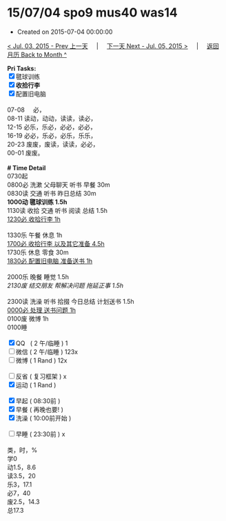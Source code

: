 # 15/07/04 spo9 mus40 was14

- Created on 2015-07-04 00:00:00

[< Jul. 03, 2015 - Prev 上一天](/lifelogs/2015/07/d03.md) &nbsp; &nbsp; | &nbsp; &nbsp; [下一天 Next - Jul. 05, 2015 >](/lifelogs/2015/07/d05.md) &nbsp; &nbsp; |  &nbsp; &nbsp; [返回月历 Back to Month ^](/lifelogs/2015/07/index.md)
<br/><div><b>Pri Tasks:</b></div><div><input checked="true" type="checkbox"/>毽球训练</div><div><b><input checked="true" type="checkbox"/></b><b>收拾行李</b></div><div><input checked="true" type="checkbox"/>配置旧电脑</div><div><br/></div><div>07-08     必，</div><div>08-11 读动，动动，读读，读必，</div><div>12-15 必乐，乐必，必必，必必，</div><div>16-19 必必，乐必，必乐，乐乐，</div><div>20-23 废废，废读，读读，必必，</div><div>00-01 废废。</div><div><br/></div><div><b># Time Detail</b></div><div>0730起</div><div>0800必 洗漱 父母聊天 听书 早餐 30m</div><div>0830读 交通 听书 昨日总结 30m</div><div><b>1000动 毽球训练 1.5h</b></div><div>1130读 收拾 交通 听书 阅读 总结 1.5h</div><div><u>1230必 收拾行李 1h</u></div><div><br/></div><div>1330乐 午餐 休息 1h</div><div><u>1700必 收拾行李 以及其它准备 4.5h</u></div><div>1730乐 休息 零食 30m</div><div><u>1830必 配置旧电脑 准备送书 1h</u></div><div><br/></div><div>2000乐 晚餐 睡觉 1.5h</div><div><i>2130废 结交朋友 帮解决问题 拖延正事 1.5h</i></div><div><br/></div><div>2300读 洗澡 听书 拾掇 今日总结 计划送书 1.5h</div><div><u>0000必 处理 送书问题 1h</u></div><div>0100废 微博 1h</div><div>0100睡</div><div><br/></div><div><input checked="true" type="checkbox"/>QQ   ( 2 午/临睡 ) 1</div><div><input type="checkbox"/>微信 ( 2 午/临睡 ) 123x</div><div><input type="checkbox"/>微博 ( 1 Rand ) 12x</div><div><br/></div><div><input type="checkbox"/>反省 ( 复习框架 ) x</div><div><input checked="true" type="checkbox"/>运动 ( 1 Rand )</div><div><br/></div><div><input checked="true" type="checkbox"/>早起 ( 08:30前 )</div><div><input checked="true" type="checkbox"/>早餐 ( 再晚也要! )</div><div><input checked="true" type="checkbox"/>洗澡 ( 10:00前开始 )</div><div><br/></div><div><input type="checkbox"/>早睡 ( 23:30前 ) x</div><div><br/></div><div>类，时，%</div><div>学0</div><div>动1.5，8.6</div><div>读3.5，20</div><div>乐3，17.1</div><div>必7，40</div><div>废2.5，14.3</div><div>总17.3</div>
